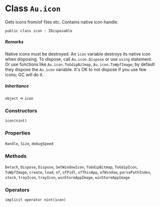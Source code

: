 # Class `Au.icon`

Gets icons from/of files etc. Contains native icon handle.

```
public class icon : IDisposable
```

##### Remarks

Native icons must be destroyed. An `icon` variable destroys its native icon when disposing. To dispose, call `Au.icon.Dispose` or use `using` statement. Or use functions like `Au.icon.ToGdipBitmap`, `Au.icon.ToWpfImage`; by default they dispose the `Au.icon` variable. It's OK to not dispose if you use few icons; GC will do it.

##### Inheritance

`object` → `icon`

### Constructors

`icon(nint)`

### Properties

`Handle`, `Size`, `debugSpeed`

### Methods

`Detach`, `Dispose`, `Dispose`, `SetWindowIcon`, `ToGdipBitmap`, `ToGdipIcon`, `ToWpfImage`, `create`, `load`, `of`, `ofPidl`, `ofThisApp`, `ofWindow`, `parsePathIndex`, `stock`, `trayIcon`, `trayIcon`, `winStoreAppImage`, `winStoreAppImage`

### Operators

`implicit operator nint(icon)`